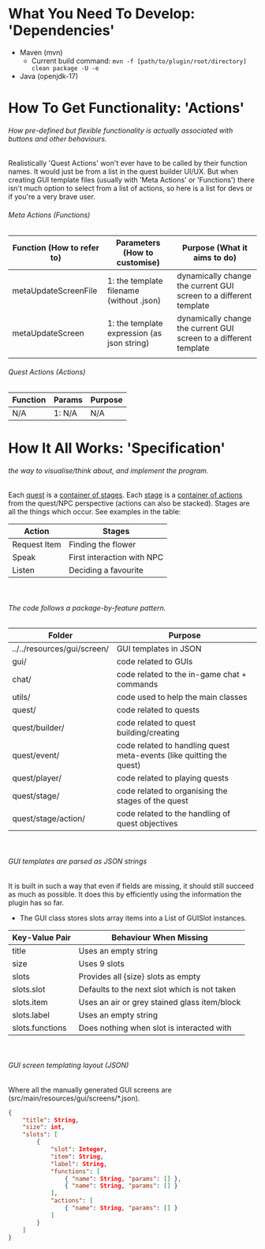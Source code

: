 # What You Need To Develop: 'Dependencies'
- Maven (mvn)
    - Current build command: ``mvn -f [path/to/plugin/root/directory] clean package -U -e``
- Java (openjdk-17)

# How To Get Functionality: 'Actions'
###### How pre-defined but flexible functionality is actually associated with buttons and other behaviours.
Realistically 'Quest Actions' won't ever have to be called by their function names. It would just be from a list in the quest builder UI/UX. But when creating GUI template files (usually with 'Meta Actions' or 'Functions') there isn't much option to select from a list of actions, so here is a list for devs or if you're a very brave user.

###### Meta Actions (Functions)
| Function (How to refer to) | Parameters (How to customise)               | Purpose (What it aims to do)                                      |
|----------------------------|---------------------------------------------|-------------------------------------------------------------------|
| metaUpdateScreenFile       | 1: the template filename (without .json)    | dynamically change the current GUI screen to a different template |
| metaUpdateScreen           | 1: the template expression (as json string) | dynamically change the current GUI screen to a different template |
|                            |                                             |                                                                   |

###### Quest Actions (Actions)
| Function | Params | Purpose |
|----------|--------|---------|
| N/A      | 1: N/A | N/A     |

# How It All Works: 'Specification'
###### the way to visualise/think about, and implement the program.
Each <ins>quest</ins> is a <ins>container of stages</ins>. Each <ins>stage</ins> is a <ins>container of actions</ins> from the quest/NPC perspective (actions can also be stacked). Stages are all the things which occur. See examples in the table:

| Action         | Stages                                |
|----------------|---------------------------------------|
| Request Item   | Finding the flower                    |
| Speak          | First interaction with NPC            |
| Listen         | Deciding a favourite                  |

<br>

###### The code follows a package-by-feature pattern.

| Folder                      | Purpose                                                              |
|-----------------------------|----------------------------------------------------------------------|
| ../../resources/gui/screen/ | GUI templates in JSON                                                |
| gui/                        | code related to GUIs                                                 |
| chat/                       | code related to the in-game chat + commands                          |
| utils/                      | code used to help the main classes                                   |
| quest/                      | code related to quests                                               |
| quest/builder/              | code related to quest building/creating                              |
| quest/event/                | code related to handling quest meta-events (like quitting the quest) |
| quest/player/               | code related to playing quests                                       |
| quest/stage/                | code related to organising the stages of the quest                   |
| quest/stage/action/         | code related to the handling of quest objectives                     |

<br>

###### GUI templates are parsed as JSON strings
It is built in such a way that even if fields are missing, it should still succeed as much as possible. It does this by efficiently using the information the plugin has so far.

- The GUI class stores slots array items into a List of GUISlot instances.

| Key-Value Pair  | Behaviour When Missing                       |
|-----------------|----------------------------------------------|
| title           | Uses an empty string                         |
| size            | Uses 9 slots                                 |
| slots           | Provides all {size} slots as empty           |
| slots.slot      | Defaults to the next slot which is not taken |
| slots.item      | Uses an air or grey stained glass item/block |
| slots.label     | Uses an empty string                         |
| slots.functions | Does nothing when slot is interacted with    |

<br>

###### GUI screen templating layout (JSON)
Where all the manually generated GUI screens are (src/main/resources/gui/screens/*.json).

```json
{
    "title": String,
    "size": int,
    "slots": [
        {
            "slot": Integer,
            "item": String,
            "label": String,
            "functions": [
                { "name": String, "params": [] },
                { "name": String, "params": [] }
            ],
            "actions": [
                { "name": String, "params": [] }
            ]
        }
    ]
}
```
